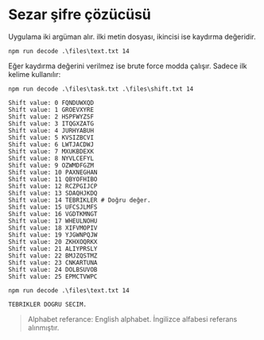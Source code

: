 # Sezar şifre çözücüsü

Uygulama iki argüman alır. ilki metin dosyası, ikincisi ise kaydırma değeridir.

`npm run decode .\files\text.txt 14`

Eğer kaydırma değerini verilmez ise brute force modda çalışır. Sadece ilk kelime kullanılır:

```shell
npm run decode .\files\task.txt .\files\shift.txt 14

Shift value: 0 FQNDUWXQD
Shift value: 1 GROEVXYRE
Shift value: 2 HSPFWYZSF
Shift value: 3 ITQGXZATG
Shift value: 4 JURHYABUH
Shift value: 5 KVSIZBCVI
Shift value: 6 LWTJACDWJ
Shift value: 7 MXUKBDEXK
Shift value: 8 NYVLCEFYL
Shift value: 9 OZWMDFGZM
Shift value: 10 PAXNEGHAN
Shift value: 11 QBYOFHIBO
Shift value: 12 RCZPGIJCP
Shift value: 13 SDAQHJKDQ
Shift value: 14 TEBRIKLER # Doğru değer.
Shift value: 15 UFCSJLMFS
Shift value: 16 VGDTKMNGT
Shift value: 17 WHEULNOHU
Shift value: 18 XIFVMOPIV
Shift value: 19 YJGWNPQJW
Shift value: 20 ZKHXOQRKX
Shift value: 21 ALIYPRSLY
Shift value: 22 BMJZQSTMZ
Shift value: 23 CNKARTUNA
Shift value: 24 DOLBSUVOB
Shift value: 25 EPMCTVWPC

npm run decode .\files\text.txt 14

TEBRIKLER DOGRU SECIM.
```

> Alphabet referance: English alphabet.
> İngilizce alfabesi referans alınmıştır.
